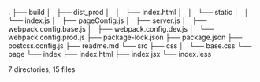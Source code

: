 .
├── build
│   ├── dist_prod
│   │   ├── index.html
│   │   └── static
│   │       └── index.js
│   ├── pageConfig.js
│   ├── server.js
│   ├── webpack.config.base.js
│   ├── webpack.config.dev.js
│   └── webpack.config.prod.js
├── package-lock.json
├── package.json
├── postcss.config.js
├── readme.md
└── src
    ├── css
    │   └── base.css
    └── page
        └── index
            ├── index.html
            ├── index.jsx
            └── index.less

7 directories, 15 files
